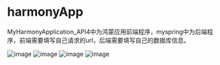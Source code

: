 # harmonyApp


MyHarmonyApplication_API4中为鸿蒙应用前端程序，myspring中为后端程序，前端需要填写自己请求的url，后端需要填写自己的数据库信息。

![image](https://user-images.githubusercontent.com/80442914/203801315-4d9410ef-08c3-466a-a9de-c99b8a9a0722.png)
![image](https://user-images.githubusercontent.com/80442914/203801358-7b2fc39f-5317-4583-9b02-dc5b27726f15.png)
![image](https://user-images.githubusercontent.com/80442914/203801380-fe48e48e-5500-437f-913c-9c4295bba6b7.png)
![image](https://user-images.githubusercontent.com/80442914/203801398-20b6ef18-0827-4a88-9dba-b82a819e205f.png)

